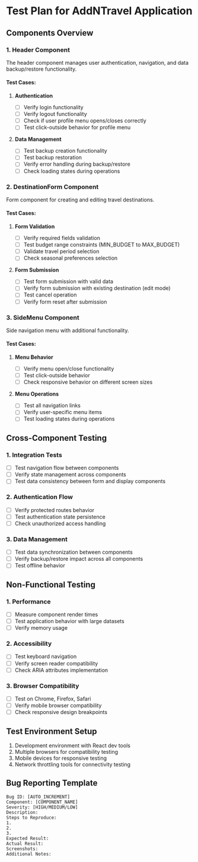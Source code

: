 # Test Plan for AddNTravel Application

## Components Overview

### 1. Header Component

The header component manages user authentication, navigation, and data backup/restore functionality.

#### Test Cases:

1. **Authentication**

   - [ ] Verify login functionality
   - [ ] Verify logout functionality
   - [ ] Check if user profile menu opens/closes correctly
   - [ ] Test click-outside behavior for profile menu

2. **Data Management**
   - [ ] Test backup creation functionality
   - [ ] Test backup restoration
   - [ ] Verify error handling during backup/restore
   - [ ] Check loading states during operations

### 2. DestinationForm Component

Form component for creating and editing travel destinations.

#### Test Cases:

1. **Form Validation**

   - [ ] Verify required fields validation
   - [ ] Test budget range constraints (MIN_BUDGET to MAX_BUDGET)
   - [ ] Validate travel period selection
   - [ ] Check seasonal preferences selection

2. **Form Submission**
   - [ ] Test form submission with valid data
   - [ ] Verify form submission with existing destination (edit mode)
   - [ ] Test cancel operation
   - [ ] Verify form reset after submission

### 3. SideMenu Component

Side navigation menu with additional functionality.

#### Test Cases:

1. **Menu Behavior**

   - [ ] Verify menu open/close functionality
   - [ ] Test click-outside behavior
   - [ ] Check responsive behavior on different screen sizes

2. **Menu Operations**
   - [ ] Test all navigation links
   - [ ] Verify user-specific menu items
   - [ ] Test loading states during operations

## Cross-Component Testing

### 1. Integration Tests

- [ ] Test navigation flow between components
- [ ] Verify state management across components
- [ ] Test data consistency between form and display components

### 2. Authentication Flow

- [ ] Verify protected routes behavior
- [ ] Test authentication state persistence
- [ ] Check unauthorized access handling

### 3. Data Management

- [ ] Test data synchronization between components
- [ ] Verify backup/restore impact across all components
- [ ] Test offline behavior

## Non-Functional Testing

### 1. Performance

- [ ] Measure component render times
- [ ] Test application behavior with large datasets
- [ ] Verify memory usage

### 2. Accessibility

- [ ] Test keyboard navigation
- [ ] Verify screen reader compatibility
- [ ] Check ARIA attributes implementation

### 3. Browser Compatibility

- [ ] Test on Chrome, Firefox, Safari
- [ ] Verify mobile browser compatibility
- [ ] Check responsive design breakpoints

## Test Environment Setup

1. Development environment with React dev tools
2. Multiple browsers for compatibility testing
3. Mobile devices for responsive testing
4. Network throttling tools for connectivity testing

## Bug Reporting Template

```
Bug ID: [AUTO_INCREMENT]
Component: [COMPONENT_NAME]
Severity: [HIGH/MEDIUM/LOW]
Description:
Steps to Reproduce:
1.
2.
3.
Expected Result:
Actual Result:
Screenshots:
Additional Notes:
```
